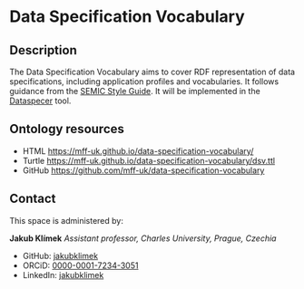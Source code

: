 # Data Specification Vocabulary

## Description
The Data Specification Vocabulary aims to cover RDF representation of data specifications, including application profiles and vocabularies.
It follows guidance from the [SEMIC Style Guide](https://semiceu.github.io/style-guide/).
It will be implemented in the [Dataspecer](https://dataspecer.com) tool.

## Ontology resources
* HTML      https://mff-uk.github.io/data-specification-vocabulary/
* Turtle    https://mff-uk.github.io/data-specification-vocabulary/dsv.ttl
* GitHub    https://github.com/mff-uk/data-specification-vocabulary

## Contact
This space is administered by:

**Jakub Klímek**
*Assistant professor, Charles University, Prague, Czechia*

* GitHub: [jakubklimek](https://github.com/jakubklimek)
* ORCiD: [0000-0001-7234-3051](https://orcid.org/0000-0001-7234-3051)
* LinkedIn: [jakubklimek](https://www.linkedin.com/in/jakubklimek/)
